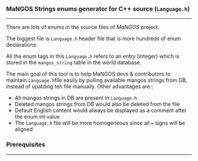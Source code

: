 
### MaNGOS Strings enums generator for C++ source (`Language.h`)
----

There are lots of enums in the source files of *MaNGOS* project.

The biggest file is `Language.h` header file that is more hundreds of enum declarations.

All the enum tags in this `Language.h` refers to an entry (integer) which is stored in the `mangos_string` table in the *world* database.

The main goal of this tool is to help MaNGOS devs & contributors to maintain `Language.h`file easily by pulling available mangos strings from DB, instead of upatding teh file manually.
Other advantages are :
- All mangos strings in DB are present in `Language.h`
- Deleted mangos strings from DB would also be deleted from the file
- Default English content would always be displayed as a comment after the enum int value
- The `Language.h` file will be more homogeneous since all `=` signs will be aligned

### Prerequisites
----



